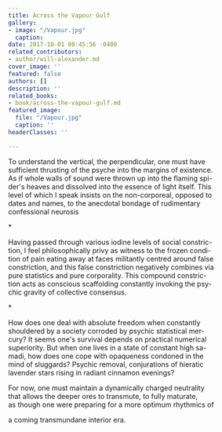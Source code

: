 ```yaml
---
title: Across the Vapour Gulf
gallery:
- image: "/Vapour.jpg"
  caption: 
date: 2017-10-01 08:45:56 -0400
related_contributors:
- author/will-alexander.md
cover_image: ''
featured: false
authors: []
description: ''
related_books:
- book/across-the-vapour-gulf.md
featured_image:
  file: "/Vapour.jpg"
  caption: ''
headerClasses: ''

---
```

  
To understand the vertical, the perpendicular, one must have  
sufficient thrusting of the psyche into the margins of existence.  
As if whole walls of sound were thrown up into the flaming spi-  
der's heaves and dissolved into the essence of light itself. This  
level of which I speak insists on the non-corporeal, opposed to  
dates and names, to the anecdotal bondage of rudimentary   
confessional neurosis

\*

Having passed through various iodine levels of social constric-  
tion, I feel philosophically privy as witness to the frozen condi-  
tion of pain eating away at faces militantly centred around false  
constriction, and this false constriction negatively combines via  
pure statistics and pure corporality. This compound constric-  
tion acts as conscious scaffolding constantly invoking the psy-  
chic gravity of collective consensus.

\*

How does one deal with absolute freedom when constantly  
shouldered by a society corroded by psychic statistical mer-  
cury? It seems one's survival depends on practical numerical   
superiority. But when one lives in a state of constant high sa-  
madi, how does one cope with opaqueness condoned in the   
mind of sluggards? Psychic removal, conjurations of hieratic   
lavender stars rising in radiant cinnamon evenings?

For now, one must maintain a dynamically charged neutrality   
that allows the deeper ores to transmute, to fully maturate,  
as though one were preparing for a more optimum rhythmics of 

a coming transmundane interior era.​